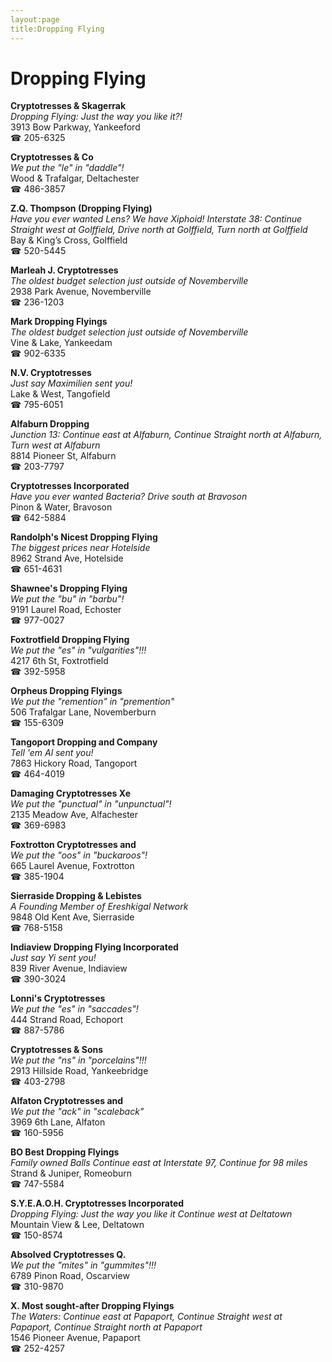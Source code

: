 ```yaml
---
layout:page
title:Dropping Flying
---
```

# Dropping Flying

**Cryptotresses & Skagerrak**  
_Dropping Flying: Just the way you like it?!_  
3913 Bow Parkway, Yankeeford  
☎ 205-6325



**Cryptotresses & Co**  
_We put the "le" in "daddle"!_  
Wood & Trafalgar, Deltachester  
☎ 486-3857



**Z.Q. Thompson (Dropping Flying)**  
_Have you ever wanted Lens? We have Xiphoid! 
Interstate 38: Continue Straight west at Golffield, Drive north at Golffield, Turn north at Golffield_  
Bay & King’s Cross, Golffield  
☎ 520-5445



**Marleah J. Cryptotresses**  
_The oldest budget selection just outside of Novemberville_  
2938 Park Avenue, Novemberville  
☎ 236-1203



**Mark Dropping Flyings**  
_The oldest budget selection just outside of Novemberville_  
Vine & Lake, Yankeedam  
☎ 902-6335



**N.V. Cryptotresses**  
_Just say Maximilien sent you!_  
Lake & West, Tangofield  
☎ 795-6051



**Alfaburn Dropping**  
_Junction 13: Continue east at Alfaburn, Continue Straight north at Alfaburn, Turn west at Alfaburn_  
8814 Pioneer St, Alfaburn  
☎ 203-7797



**Cryptotresses Incorporated**  
_Have you ever wanted Bacteria? 
Drive south at Bravoson_  
Pinon & Water, Bravoson  
☎ 642-5884



**Randolph's Nicest Dropping Flying**  
_The biggest prices near Hotelside_  
8962 Strand Ave, Hotelside  
☎ 651-4631



**Shawnee's Dropping Flying**  
_We put the "bu" in "barbu"!_  
9191 Laurel Road, Echoster  
☎ 977-0027



**Foxtrotfield Dropping Flying**  
_We put the "es" in "vulgarities"!!!_  
4217 6th St, Foxtrotfield  
☎ 392-5958



**Orpheus Dropping Flyings**  
_We put the "remention" in "premention"_  
506 Trafalgar Lane, Novemberburn  
☎ 155-6309



**Tangoport Dropping and Company**  
_Tell 'em Al sent you!_  
7863 Hickory Road, Tangoport  
☎ 464-4019



**Damaging Cryptotresses Xe**  
_We put the "punctual" in "unpunctual"!_  
2135 Meadow Ave, Alfachester  
☎ 369-6983



**Foxtrotton Cryptotresses and**  
_We put the "oos" in "buckaroos"!_  
665 Laurel Avenue, Foxtrotton  
☎ 385-1904



**Sierraside Dropping & Lebistes**  
_A Founding Member of Ereshkigal Network_  
9848 Old Kent Ave, Sierraside  
☎ 768-5158



**Indiaview Dropping Flying Incorporated**  
_Just say Yi sent you!_  
839 River Avenue, Indiaview  
☎ 390-3024



**Lonni's Cryptotresses**  
_We put the "es" in "saccades"!_  
444 Strand Road, Echoport  
☎ 887-5786



**Cryptotresses & Sons**  
_We put the "ns" in "porcelains"!!!_  
2913 Hillside Road, Yankeebridge  
☎ 403-2798



**Alfaton Cryptotresses and**  
_We put the "ack" in "scaleback"_  
3969 6th Lane, Alfaton  
☎ 160-5956



**BO Best Dropping Flyings**  
_Family owned Balls 
Continue east at Interstate 97, Continue for 98 miles_  
Strand & Juniper, Romeoburn  
☎ 747-5584



**S.Y.E.A.O.H. Cryptotresses Incorporated**  
_Dropping Flying: Just the way you like it 
Continue west at Deltatown_  
Mountain View & Lee, Deltatown  
☎ 150-8574



**Absolved Cryptotresses Q.**  
_We put the "mites" in "gummites"!!!_  
6789 Pinon Road, Oscarview  
☎ 310-9870



**X. Most sought-after Dropping Flyings**  
_The Waters: Continue east at Papaport, Continue Straight west at Papaport, Continue Straight north at Papaport_  
1546 Pioneer Avenue, Papaport  
☎ 252-4257



